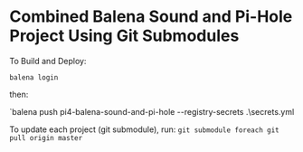 # Combined Balena Sound and Pi-Hole Project Using Git Submodules

To Build and Deploy:

`balena login`

then:

`balena push pi4-balena-sound-and-pi-hole --registry-secrets .\secrets.yml

To update each project (git submodule), run:
`git submodule foreach git pull origin master`
